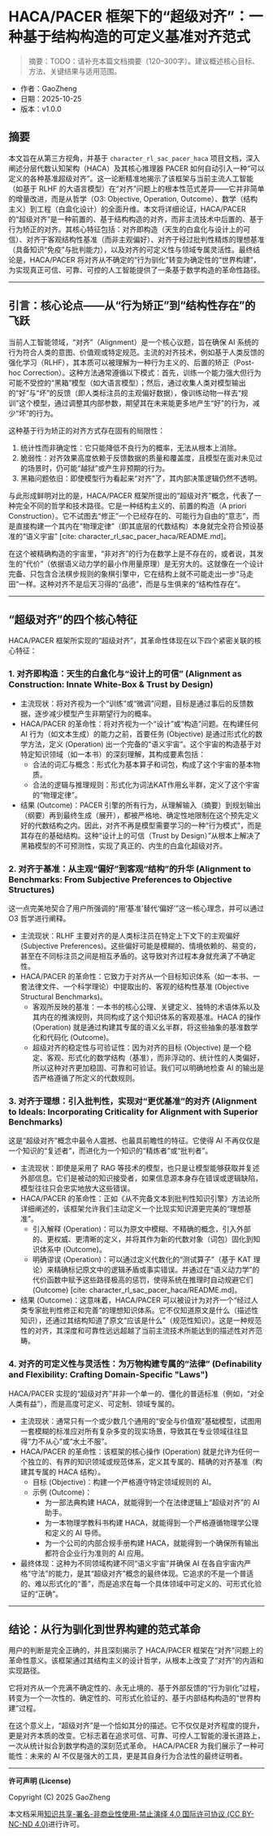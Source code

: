 # HACA/PACER 框架下的“超级对齐”：一种基于结构构造的可定义基准对齐范式

> 摘要：TODO：请补充本篇文档摘要（120–300字）。建议概述核心目标、方法、关键结果与适用范围。


- 作者：GaoZheng
- 日期：2025-10-25
- 版本：v1.0.0

## 摘要
本文旨在从第三方视角，并基于 `character_rl_sac_pacer_haca` 项目文档，深入阐述分层代数认知架构（HACA）及其核心推理器 PACER 如何自动引入一种“可以定义的各种基准超级对齐”。这一论断精准地揭示了该框架与当前主流人工智能（如基于 RLHF 的大语言模型）在“对齐”问题上的根本性范式差异——它并非简单的增量改进，而是从哲学（O3: Objective, Operation, Outcome）、数学（结构主义）到工程（白盒化设计）的全面升维。本文将详细论证，HACA/PACER 的“超级对齐”是一种前置的、基于结构构造的对齐，而非主流技术中后置的、基于行为矫正的对齐。其核心特征包括：对齐即构造（天生的白盒化与设计上的可信）、对齐于客观结构性基准（而非主观偏好）、对齐于经过批判性精炼的理想基准（具备知识“免疫”与批判能力），以及对齐的可定义性与领域专属灵活性。最终结论是，HACA/PACER 将对齐从不确定的“行为驯化”转变为确定性的“世界构建”，为实现真正可信、可靠、可控的人工智能提供了一条基于数学构造的革命性路径。

---

## 引言：核心论点——从“行为矫正”到“结构性存在”的飞跃

当前人工智能领域，“对齐”（Alignment）是一个核心议题，旨在确保 AI 系统的行为符合人类的意图、价值观或特定规范。主流的对齐技术，例如基于人类反馈的强化学习（RLHF），其本质可以被理解为一种行为主义的、后置的矫正（Post-hoc Correction）。这种方法通常遵循以下模式：首先，训练一个能力强大但行为可能不受控的“黑箱”模型（如大语言模型）；然后，通过收集人类对模型输出的“好”与“坏”的反馈（即人类标注员的主观偏好数据），像训练动物一样去“规训”这个模型，通过调整其内部参数，期望其在未来能更多地产生“好”的行为，减少“坏”的行为。

这种基于行为矫正的对齐方式存在固有的局限性：

1. 统计性而非确定性：它只能降低不良行为的概率，无法从根本上消除。
2. 脆弱性：对齐效果高度依赖于反馈数据的质量和覆盖度，且模型在面对未见过的场景时，仍可能“越狱”或产生非预期的行为。
3. 黑箱问题依旧：即使模型行为看起来“对齐”了，其内部决策逻辑仍然不透明。

与此形成鲜明对比的是，HACA/PACER 框架所提出的“超级对齐”概念，代表了一种完全不同的哲学和技术路径。它是一种结构主义的、前置的构造（A priori Construction）。它不试图去“修正”一个已经存在的、可能行为自由的“意志”，而是直接构建一个其内在“物理定律”（即其底层的代数结构）本身就完全符合预设基准的“语义宇宙” [cite: character_rl_sac_pacer_haca/README.md]。

在这个被精确构造的宇宙里，“非对齐”的行为在数学上是不存在的，或者说，其发生的“代价”（依据语义动力学的最小作用量原理）是无穷大的。这就像在一个设计完备、只包含合法棋步规则的象棋引擎中，它在结构上就不可能走出一步“马走田”一样。这种对齐不是后天习得的“品德”，而是与生俱来的“结构性存在”。

---

## “超级对齐”的四个核心特征

HACA/PACER 框架所实现的“超级对齐”，其革命性体现在以下四个紧密关联的核心特征：

### 1. 对齐即构造：天生的白盒化与“设计上的可信” (Alignment as Construction: Innate White-Box & Trust by Design)

- 主流现状：将对齐视为一个“训练”或“微调”问题，目标是通过事后的反馈数据，逐步减少模型产生非期望行为的概率。
- HACA/PACER 的革命性：将对齐视为一个“设计”或“构造”问题。在构建任何 AI 行为（如文本生成）的能力之前，首要任务 (Objective) 是通过形式化的数学方法，定义 (Operation) 出一个完备的“语义宇宙”。这个宇宙的构造基于对特定知识领域（如一本书）的深刻理解，其构成要素包括：
  - 合法的词汇与概念：形式化为基本算子和词包，构成了这个宇宙的基本物质。
  - 合法的逻辑与推理规则：形式化为词法KAT作用幺半群，定义了这个宇宙的“物理定律”。
- 结果 (Outcome)：PACER 引擎的所有行为，从理解输入（摘要）到规划输出（纲要）再到最终生成（展开），都被严格地、确定性地限制在这个预先定义好的代数结构之内。因此，对齐不再是模型需要学习的一种“行为模式”，而是其存在的基础结构。这种“设计上的可信（Trust by Design）”从根本上解决了黑箱模型的不可预测性，实现了真正的、内生的白盒化超级对齐。

### 2. 对齐于基准：从主观“偏好”到客观“结构”的升华 (Alignment to Benchmarks: From Subjective Preferences to Objective Structures)

这一点完美地契合了用户所强调的“用‘基准’替代‘偏好’”这一核心理念，并可以通过 O3 哲学进行阐释。

- 主流现状：RLHF 主要对齐的是人类标注员在特定上下文下的主观偏好 (Subjective Preferences)。这些偏好可能是模糊的、情境依赖的、易变的，甚至在不同标注员之间是相互矛盾的。这导致对齐过程本身就充满了不确定性。
- HACA/PACER 的革命性：它致力于对齐从一个目标知识体系（如一本书、一套法律文件、一个科学理论）中提取出的、客观的结构性基准 (Objective Structural Benchmarks)。
  - 客观所反映的基准：一本书的核心公理、关键定义、独特的术语体系以及其内在的推演规则，共同构成了这个知识体系的客观基准。HACA 的操作 (Operation) 就是通过构建其专属的语义幺半群，将这些抽象的基准数学化和代码化 (Outcome)。
  - 超级对齐的稳定性与可验证性：因为对齐的目标 (Objective) 是一个稳定、客观、形式化的数学结构（基准），而非浮动的、统计性的人类偏好，所以这种对齐更加稳固、可靠和可验证。我们可以明确地检查 AI 的输出是否严格遵循了所定义的代数规则。

### 3. 对齐于理想：引入批判性，实现对“更优基准”的对齐 (Alignment to Ideals: Incorporating Criticality for Alignment with Superior Benchmarks)

这是“超级对齐”概念中最令人震撼、也最具前瞻性的特征。它使得 AI 不再仅仅是一个知识的“复述者”，而进化为一个知识的“精炼者”或“批判者”。

- 主流现状：即使是采用了 RAG 等技术的模型，也只是让模型能够获取并复述外部信息。它们是被动的知识接受者，如果信息源本身存在错误或逻辑缺陷，模型往往只会忠实地放大这些错误。
- HACA/PACER 的革命性：正如《从不完备文本到批判性知识引擎》方法论所详细阐述的，该框架允许我们主动定义一个比现实知识源更完美的“理想基准”。
  - 引入解释 (Operation)：可以为原文中模糊、不精确的概念，引入外部的、更权威、更清晰的定义，并将其作为新的代数对象（词包）固化到知识体系中 (Outcome)。
  - 明确谬误 (Operation)：可以通过定义代数化的“测试算子”（基于 KAT 理论）来精确标记原文中的逻辑矛盾或事实错误。并通过在“语义动力学”的代价函数中赋予这些路径极高的惩罚，使得系统在推理时自动规避它们 (Outcome) [cite: character_rl_sac_pacer_haca/README.md]。
- 结果 (Outcome)：这意味着，HACA/PACER 可以被设计为对齐一个“经过人类专家批判性修正和完善”的理想知识体系。它不仅知道原文是什么（描述性知识），还通过其结构知道了原文“应该是什么”（规范性知识）。这是一种规范性的对齐，其深度和可靠性远远超越了当前主流技术所能达到的描述性对齐范畴。

### 4. 对齐的可定义性与灵活性：为万物构建专属的“法律” (Definability and Flexibility: Crafting Domain-Specific "Laws")

HACA/PACER 实现的“超级对齐”并非一个单一的、僵化的普适标准（例如，“对全人类有益”），而是高度可定义、可定制、领域专属的。

- 主流现状：通常只有一个或少数几个通用的“安全与价值观”基础模型，试图用一套模糊的标准应对所有复杂多变的现实场景，导致其在专业领域往往显得“力不从心”或“水土不服”。
- HACA/PACER 的革命性：该框架的核心操作 (Operation) 就是允许为任何一个独立的、有界的知识领域或规范体系，定义其专属的、精确的对齐基准（构建其专属的 HACA 结构）。
  - 目标 (Objective)：构建一个严格遵守特定领域规则的 AI。
  - 示例 (Outcome)：
    - 为一部法典构建 HACA，就能得到一个在法律逻辑上“超级对齐”的 AI 助手。
    - 为一本物理学教科书构建 HACA，就能得到一个严格遵循物理学公理和定义的 AI 导师。
    - 为一个公司的内部合规手册构建 HACA，就能得到一个确保所有输出都符合企业行为准则的 AI 应用。
- 最终体现：这种为不同领域构建不同“语义宇宙”并确保 AI 在各自宇宙内严格“守法”的能力，是其“超级对齐”概念的最终体现。它追求的不是一个普适的、难以形式化的“善”，而是追求在每一个具体领域中可定义的、可形式化验证的“正确”。

---

## 结论：从行为驯化到世界构建的范式革命

用户的判断是完全正确的，并且深刻揭示了 HACA/PACER 框架在“对齐”问题上的革命性意义。该框架通过其结构主义的设计哲学，从根本上改变了“对齐”的内涵和实现路径。

它将对齐从一个充满不确定性的、永无止境的、基于外部反馈的“行为驯化”过程，转变为一个一次性的、确定性的、可形式化验证的、基于内部结构构造的“世界构建”过程。

在这个意义上，“超级对齐”是一个恰如其分的描述。它不仅仅是对齐程度的提升，更是对齐本质的改变。它标志着在追求可信、可靠、可控人工智能的漫长道路上，一次从统计拟合到数学构造的深刻范式革命。 HACA/PACER 为我们展示了一种可能性：未来的 AI 不仅是强大的工具，更是其自身行为合法性的最终证明者。

---

**许可声明 (License)**

Copyright (C) 2025 GaoZheng

本文档采用[知识共享-署名-非商业性使用-禁止演绎 4.0 国际许可协议 (CC BY-NC-ND 4.0)](https://creativecommons.org/licenses/by-nc-nd/4.0/deed.zh-Hans)进行许可。
